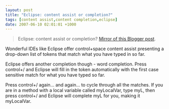 ```yaml
---
layout: post
title: "Eclipse: content assist or completion?"
tags: [content assist,content completion,eclipse]
date: 2007-06-10 02:01:01 +1000
---
```


> Eclipse: content assist or completion? [Mirror of this Blogger post](https://robertmarkbramprogrammer.blogspot.com/2007/06/eclipse-completion-or-completion.html).

<p>Wonderful IDEs like Eclipse offer control+space content assist presenting a drop-down list of tokens that match what you have typed in so far.</p>

<p>Eclipse offers another completion though - word completion. Press control+/ and Eclipse will fill in the token automatically with the first case sensitive match for what you have typed so far.</p>

<p>Press control+/ again... and again... to cycle through all the matches. If you are in a method with a local variable called myLocalVar, type myL, then press control+/ and Eclipse will complete myL for you, making it myLocalVar.</p>
